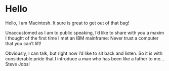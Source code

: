 # Hello
Hello, I am Macintosh. It sure is great to get out of that bag!

Unaccustomed as I am to public speaking, I’d like to share with you a maxim I thought of the first time I met an IBM mainframe: Never trust a computer that you can’t lift!

Obviously, I can talk, but right now I’d like to sit back and listen. So it is with considerable pride that I introduce a man who has been like a father to me… Steve Jobs!


